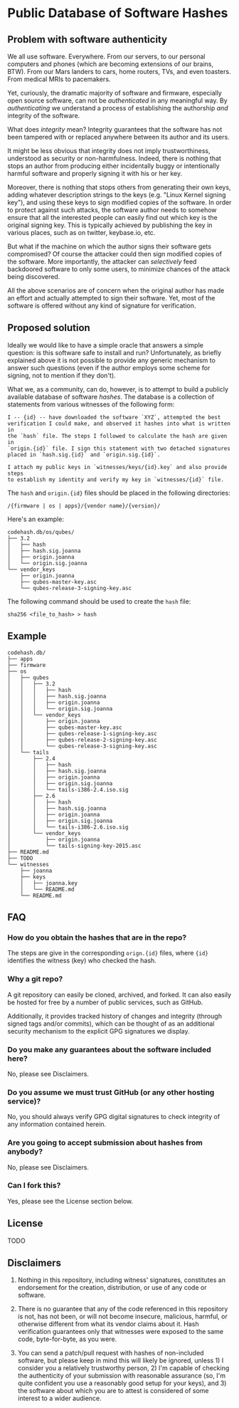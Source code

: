Public Database of Software Hashes
===================================

## Problem with software authenticity

We all use software. Everywhere. From our servers, to our personal computers and
phones (which are becoming extensions of our brains, BTW). From our Mars
landers to cars, home routers, TVs, and even toasters. From medical MRIs to
pacemakers.

Yet, curiously, the dramatic majority of software and firmware, especially open
source software, can not be _authenticated_ in any meaningful way. By
_authenticating_ we understand a process of establishing the authorship _and_
integrity of the software.

What does _integrity_ mean? Integrity guarantees that the software has not been
tampered with or replaced anywhere between its author and its users.

It might be less obvious that integrity does not imply trustworthiness,
understood as security or non-harmfulness. Indeed, there is nothing that stops
an author from producing either incidentally buggy or intentionally harmful
software and properly signing it with his or her key.

Moreover, there is nothing that stops others from generating their own keys,
adding whatever description strings to the keys (e.g. "Linux Kernel signing
key"), and using these keys to sign modified copies of the software. In order to
protect against such attacks, the software author needs to somehow ensure that
all the interested people can easily find out which key is the
original signing key. This is typically achieved by publishing the key in
various places, such as on twitter, keybase.io, etc.

But what if the machine on which the author signs their software gets
compromised? Of course the attacker could then sign modified copies of the
software. More importantly, the attacker can _selectively_ feed backdoored
software to only some users, to minimize chances of the attack being discovered.

All the above scenarios are of concern when the original author has made an
effort and actually attempted to sign their software. Yet, most of the software
is offered without any kind of signature for verification.

## Proposed solution

Ideally we would like to have a simple oracle that answers a simple question: is
this software safe to install and run? Unfortunately, as briefly explained above
it is not possible to provide any generic mechanism to answer such questions
(even if the author employs some scheme for signing, not to mention if they
don't).

What we, as a community, can do, however, is to attempt to build a publicly
available database of software _hashes_. The database is a collection of
statements from various witnesses of the following form:

    I -- {id} -- have downloaded the software `XYZ`, attempted the best
    verification I could make, and observed it hashes into what is written in
    the `hash` file. The steps I followed to calculate the hash are given in
    `origin.{id}` file. I sign this statement with two detached signatures
    placed in `hash.sig.{id}` and `origin.sig.{id}`.

    I attach my public keys in `witnesses/keys/{id}.key` and also provide steps
    to establish my identity and verify my key in `witnesses/{id}` file.

The `hash` and `origin.{id}` files should be placed in the following
directories:

    /{firmware | os | apps}/{vendor name}/{version}/

Here's an example:

    codehash.db/os/qubes/
    ├── 3.2
    │   ├── hash
    │   ├── hash.sig.joanna
    │   ├── origin.joanna
    │   └── origin.sig.joanna
    └── vendor_keys
        ├── origin.joanna
        ├── qubes-master-key.asc
        └── qubes-release-3-signing-key.asc


The following command should be used to create the `hash` file:

    sha256 <file_to_hash> > hash


## Example

    codehash.db/
    ├── apps
    ├── firmware
    ├── os
    │   ├── qubes
    │   │   ├── 3.2
    │   │   │   ├── hash
    │   │   │   ├── hash.sig.joanna
    │   │   │   ├── origin.joanna
    │   │   │   └── origin.sig.joanna
    │   │   └── vendor_keys
    │   │       ├── origin.joanna
    │   │       ├── qubes-master-key.asc
    │   │       ├── qubes-release-1-signing-key.asc
    │   │       ├── qubes-release-2-signing-key.asc
    │   │       └── qubes-release-3-signing-key.asc
    │   └── tails
    │       ├── 2.4
    │       │   ├── hash
    │       │   ├── hash.sig.joanna
    │       │   ├── origin.joanna
    │       │   ├── origin.sig.joanna
    │       │   └── tails-i386-2.4.iso.sig
    │       ├── 2.6
    │       │   ├── hash
    │       │   ├── hash.sig.joanna
    │       │   ├── origin.joanna
    │       │   ├── origin.sig.joanna
    │       │   └── tails-i386-2.6.iso.sig
    │       └── vendor_keys
    │           ├── origin.joanna
    │           └── tails-signing-key-2015.asc
    ├── README.md
    ├── TODO
    └── witnesses
        ├── joanna
        ├── keys
        │   ├── joanna.key
        │   └── README.md
        └── README.md

## FAQ

### How do you obtain the hashes that are in the repo?

The steps are give in the corresponding `orign.{id}` files, where `{id}`
identifies the witness (key) who checked the hash.

### Why a git repo?

A git repository can easily be cloned, archived, and forked. It can also easily
be hosted for free by a number of public services, such as GitHub.

Additionally, it provides tracked history of changes and integrity (through
signed tags and/or commits), which can be thought of as an additional security
mechanism to the explicit GPG signatures we display.

### Do you make any guarantees about the software included here?

No, please see Disclaimers.

### Do you assume we must trust GitHub (or any other hosting service)?

No, you should always verify GPG digital signatures to check integrity of any
information contained herein.

### Are you going to accept submission about hashes from anybody?

No, please see Disclaimers.

### Can I fork this?

Yes, please see the License section below.

## License

TODO

## Disclaimers

1. Nothing in this repository, including witness' signatures, constitutes an
   endorsement for the creation, distribution, or use of any code or software.

2. There is no guarantee that any of the code referenced in this repository is
   not, has not been, or will not become insecure, malicious, harmful, or
   otherwise different from what its vendor claims about it. Hash verification
   guarantees only that witnesses were exposed to the same code, byte-for-byte,
   as you were.

3. You can send a patch/pull request with hashes of non-included software, but
   please keep in mind this will likely be ignored, unless 1) I consider you a
   relatively trustworthy person, 2) I'm capable of checking the authenticity of
   your submission with reasonable assurance (so, I'm quite confident you use a
   reasonably good setup for your keys), and 3) the software about which you are
   to attest is considered of some interest to a wider audience.

